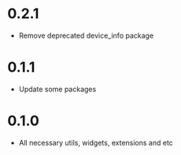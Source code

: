 # 0.2.1

- Remove deprecated device_info package

# 0.1.1

- Update some packages

# 0.1.0

- All necessary utils, widgets, extensions and etc
